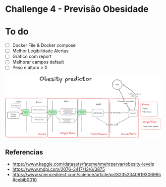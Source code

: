 # Challenge 4 - Previsão Obesidade

# To do

- [ ] Docker File & Docker compose
- [ ] Melhor Legibilidade Alertas
- [ ] Grafico com report
- [ ] Melhorar campos default
- [ ] Peso e altura > 0

![alt text](./docs/image.png)

## Referencias

* https://www.kaggle.com/datasets/fatemehmehrparvar/obesity-levels
* https://www.mdpi.com/2076-3417/13/6/3875
* https://www.sciencedirect.com/science/article/pii/S2352340919306985#cebib0010